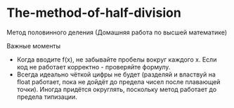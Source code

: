 # The-method-of-half-division
Метод половинного деления (Домашняя работа по высшей математике)

Важные моменты
- Когда вводите f(x), не забывайте пробелы вокруг каждого x. Если код не работает корректно - проверяйте формулу.
- Всегда идеально чёткой цифры не будет (разделяй и властвуй на float работает, пока не дойдёт до предела чисел после плавающей точки). Иногда придётся округлять, поскольку метод работает до предела типизации.
